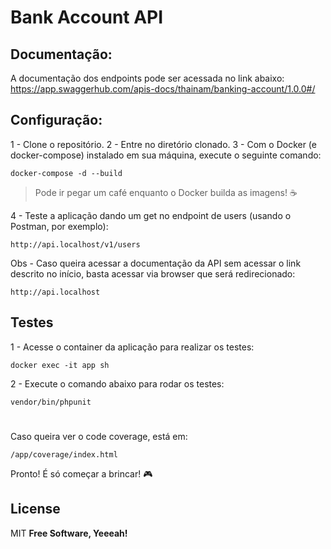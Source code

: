 # Bank Account API

## Documentação:

A documentação dos endpoints pode ser acessada no link abaixo:
https://app.swaggerhub.com/apis-docs/thainam/banking-account/1.0.0#/

## Configuração:

1 - Clone o repositório.
2 - Entre no diretório clonado.
3 - Com o Docker (e docker-compose) instalado em sua máquina, execute o seguinte comando:
```
docker-compose -d --build
```
> Pode ir pegar um café enquanto o Docker builda as imagens! ☕

4 - Teste a aplicação dando um get no endpoint de users (usando o Postman, por exemplo):
```
http://api.localhost/v1/users
```

Obs - Caso queira acessar a documentação da API sem acessar o link descrito no início, basta acessar via browser que será redirecionado:
```
http://api.localhost
```

## Testes

1 - Acesse o container da aplicação para realizar os testes:
```
docker exec -it app sh
```
2 - Execute o comando abaixo para rodar os testes:
```
vendor/bin/phpunit
```

#
Caso queira ver o code coverage, está em:
```
/app/coverage/index.html
```

Pronto! É só começar a brincar! 🎮

## License
MIT
**Free Software, Yeeeah!**
